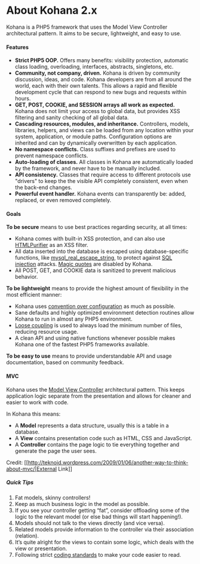 # About Kohana 2.x

Kohana is a PHP5 framework that uses the Model View Controller architectural pattern. It aims to be secure, lightweight, and easy to use.

#### Features

  - **Strict PHP5 OOP.** Offers many benefits: visibility protection, automatic class loading, overloading, interfaces, abstracts, singletons, etc.
  - **Community, not company, driven.** Kohana is driven by community discussion, ideas, and code. Kohana developers are from all around the world, each with their own talents. This allows a rapid and flexible development cycle that can respond to new bugs and requests within hours.
  - **GET, POST, COOKIE, and SESSION arrays all work as expected.** Kohana does not limit your access to global data, but provides XSS filtering and sanity checking of all global data.
  - **Cascading resources, modules, and inheritance.** Controllers, models, libraries, helpers, and views can be loaded from any location within your system, application, or module paths. Configuration options are inherited and can by dynamically overwritten by each application.
  - **No namespace conflicts.** Class suffixes and prefixes are used to prevent namespace conflicts.
  - **Auto-loading of classes.** All classes in Kohana are automatically loaded by the framework, and never have to be manually included.
  - **API consistency.** Classes that require access to different protocols use "drivers" to keep the the visible API completely consistent, even when the back-end changes.
  - **Powerful event handler.** Kohana events can transparently be: added, replaced, or even removed completely.

#### Goals

**To be secure** means to use best practices regarding security, at all times:

  * Kohana comes with built-in XSS protection, and can also use [HTMLPurifier](http://htmlpurifier.org) as an XSS filter.
  * All data inserted into the database is escaped using database-specific functions, like [mysql_real_escape_string](http://php.net/mysql_real_escape_string), to protect against [SQL injection](http://en.wikipedia.org/wiki/SQL_injection) attacks.
  [Magic quotes](http://php.net/magic_quotes) are disabled by Kohana.
  * All POST, GET, and COOKIE data is sanitized to prevent malicious behavior.

**To be lightweight** means to provide the highest amount of flexibility in the most efficient manner:

  * Kohana uses [convention over configuration](http://en.wikipedia.org/wiki/Convention_over_Configuration) as much as possible.
  * Sane defaults and highly optimized environment detection routines allow Kohana to run in almost any PHP5 environment.
  * [Loose coupling](http://en.wikipedia.org/wiki/Loose_coupling) is used to always load the minimum number of files, reducing resource usage.
  * A clean API and using native functions whenever possible makes Kohana one of the fastest PHP5 frameworks available.

**To be easy to use** means to provide understandable API and usage documentation, based on community feedback.

#### MVC

Kohana uses the [Model View Controller](http://en.wikipedia.org/wiki/Model-View-Controller) architectural pattern. This keeps application logic separate from the presentation and allows for cleaner and easier to work with code.

In Kohana this means:

  - A **Model** represents a data structure, usually this is a table in a database.
  - A **View** contains presentation code such as HTML, CSS and JavaScript.
  - A **Controller** contains the page logic to tie everything together and generate the page the user sees.

Credit: [[http://teknoid.wordpress.com/2009/01/06/another-way-to-think-about-mvc/|External Link]]

##### Quick Tips

   1. Fat models, skinny controllers!
   2. Keep as much business logic in the model as possible.
   3. If you see your controller getting “fat”, consider offloading some of the logic to the relevant model (or else bad things will start happening!).
   4. Models should not talk to the views directly (and vice versa).
   5. Related models provide information to the controller via their association (relation).
   6. It’s quite alright for the views to contain some logic, which deals with the view or presentation.
   7. Following strict [coding standards](coding_standards) to make your code easier to read.